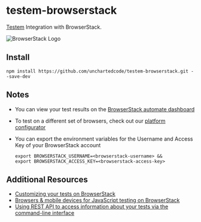 # testem-browserstack
[Testem](https://github.com/testem/testem) Integration with BrowserStack.

![BrowserStack Logo](https://d98b8t1nnulk5.cloudfront.net/production/images/layout/logo-header.png?1469004780)

## Install
```
npm install https://github.com/unchartedcode/testem-browserstack.git --save-dev
```

## Notes
* You can view your test results on the [BrowserStack automate dashboard](https://www.browserstack.com/automate)
* To test on a different set of browsers, check out our [platform configurator](https://www.browserstack.com/automate/node#setting-os-and-browser)
* You can export the environment variables for the Username and Access Key of your BrowserStack account

  ```
  export BROWSERSTACK_USERNAME=<browserstack-username> &&
  export BROWSERSTACK_ACCESS_KEY=<browserstack-access-key>
  ```

## Additional Resources
* [Customizing your tests on BrowserStack](https://www.browserstack.com/automate/capabilities)
* [Browsers & mobile devices for JavaScript testing on BrowserStack](https://www.browserstack.com/list-of-browsers-and-platforms?product=js_testing)
* [Using REST API to access information about your tests via the command-line interface](https://www.browserstack.com/automate/rest-api)
